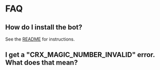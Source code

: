 FAQ
===

How do I install the bot?
-------------------------

See the [README](README.md) for instructions. 


I get a "CRX_MAGIC_NUMBER_INVALID" error. What does that mean?
--------------------------------------------------------------

